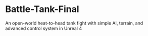 # Battle-Tank-Final
An open-world heat-to-head tank fight with simple AI, terrain, and advanced control system in Unreal 4
